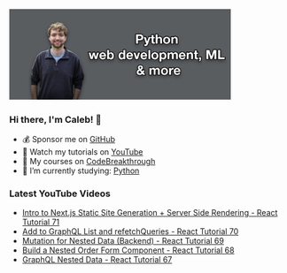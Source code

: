 <img src="github-cover-photo-my-face.jpg" width="400px" />

### Hi there, I'm Caleb! 🍛

- 💰 Sponsor me on [GitHub](https://github.com/sponsors/CalebCurry)
- 🎥 Watch my tutorials on [YouTube](https://www.youtube.com/calebthevideomaker2)
- 📗 My courses on [CodeBreakthrough](https://www.codebreakthrough.com)
- 🤔 I’m currently studying: [Python](https://www.youtube.com/watch?v=s3IvdkCq2_c&t=4254s)

### Latest YouTube Videos
<!-- YOUTUBE:START -->
- [Intro to Next.js Static Site Generation + Server Side Rendering - React Tutorial 71](https://www.youtube.com/watch?v=5kgCFvyk7VI)
- [Add to GraphQL List and refetchQueries - React Tutorial 70](https://www.youtube.com/watch?v=9bk1K9vy5Eg)
- [Mutation for Nested Data &lpar;Backend&rpar; - React Tutorial 69](https://www.youtube.com/watch?v=U9lqIkcl5t0)
- [Build a Nested Order Form Component - React Tutorial 68](https://www.youtube.com/watch?v=wgt74cUB95k)
- [GraphQL Nested Data - React Tutorial 67](https://www.youtube.com/watch?v=bXFpEOBzMgQ)
<!-- YOUTUBE:END -->
